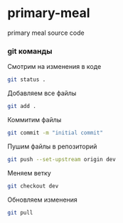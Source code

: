 # primary-meal

primary meal source code

### git команды

Смотрим на изменения в коде

```bash
git status .
```

Добавляем все файлы

```bash
git add .
```

Коммитим файлы

```bash
git commit -m "initial commit"
```

Пушим файлы в репозиторий

```bash
git push --set-upstream origin dev
```

Меняем ветку

```bash
git checkout dev
```

Обновляем изменения

```bash
git pull
```
